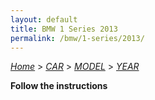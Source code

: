 ```yaml
---
layout: default
title: BMW 1 Series 2013
permalink: /bmw/1-series/2013/
---
```

[*Home*](/) > [*CAR*](/car/) > [*MODEL*](/car/model/) > [*YEAR*](/car/model/year/)

**Follow the instructions**